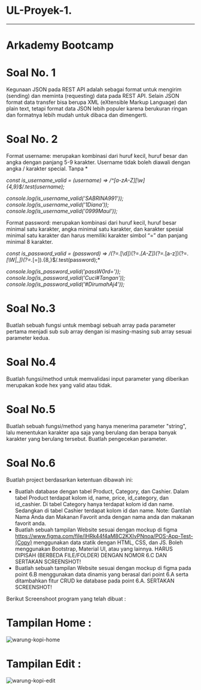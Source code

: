 # UL-Proyek-1.
------------------
# Arkademy Bootcamp

# Soal No. 1
Kegunaan JSON pada REST API adalah sebagai format untuk mengirim (sending) dan meminta (requesting) data pada REST API. Selain JSON format data transfer bisa berupa XML (eXtensible Markup Language) dan plain text, tetapi format data JSON lebih populer karena berukuran ringan dan formatnya lebih mudah untuk dibaca dan dimengerti.

# Soal No. 2
Format username: merupakan kombinasi dari huruf kecil, huruf besar dan angka dengan panjang 5-9 karakter. Username tidak boleh diawali dengan angka / karakter special.
Tanpa *

*const is_username_valid = (username) =>  /^[a-zA-Z][\w]{4,9}$/.test(username);*

*console.log(is_username_valid('SABRINA991'));*
*console.log(is_username_valid('1Diana'));*
*console.log(is_username_valid('0999Maul'));*

Format password: merupakan kombinasi dari huruf kecil, huruf besar minimal satu karakter, angka minimal satu karakter, dan karakter spesial minimal satu karakter dan harus memiliki karakter simbol “=” dan panjang minimal 8 karakter.

*const is_password_valid = (password) =>  /(?=.*[\d])(?=.*[A-Z])(?=.*[a-z])(?=.*[\W|_])(?=.*[=]).{8,}$/.test(password);*

*console.log(is_password_valid('passW0rd='));*
*console.log(is_password_valid('Cuci#Tangan'));*
*console.log(is_password_valid('#DirumahAj4'));*

# Soal No.3
Buatlah sebuah fungsi untuk membagi sebuah array pada parameter pertama menjadi sub sub array dengan isi masing-masing sub array sesuai parameter kedua.

# Soal No.4
Buatlah fungsi/method untuk memvalidasi input parameter yang diberikan merupakan kode hex yang valid atau tidak.

# Soal No.5
Buatlah sebuah fungsi/method yang hanya menerima parameter "string", lalu menentukan karakter apa saja yang berulang dan berapa banyak karakter yang berulang tersebut. Buatlah pengecekan parameter.

# Soal No.6
Buatlah project berdasarkan ketentuan dibawah ini:
  - Buatlah database dengan tabel Product, Category, dan Cashier. Dalam tabel Product terdapat kolom id, name, price,     id_category, dan id_cashier. Di tabel Category hanya terdapat kolom id dan name. Sedangkan di tabel Cashier terdapat kolom id dan name.
  Note: Gantilah Nama Anda dan Makanan Favorit anda dengan nama anda dan makanan favorit anda.
  - Buatlah sebuah tampilan Website sesuai dengan mockup di figma https://www.figma.com/file/IHRk44f4aM8C2KXIvPNnoa/POS-App-Test-(Copy) menggunakan data statik dengan HTML, CSS, dan JS. Boleh menggunakan Bootstrap, Material UI, atau yang lainnya. HARUS DIPISAH (BERBEDA FILE/FOLDER) DENGAN NOMOR 6.C DAN SERTAKAN SCREENSHOT!
  - Buatlah sebuah tampilan Website sesuai dengan mockup di figma pada point 6.B menggunakan data dinamis yang berasal dari point 6.A  serta ditambahkan fitur CRUD ke database pada point 6.A. SERTAKAN SCREENSHOT!

Berikut Screenshoot program yang telah dibuat :

# Tampilan Home :
![warung-kopi-home](https://user-images.githubusercontent.com/62454961/78423350-fd485b80-768f-11ea-8dc9-c28358432cdb.png)
# Tampilan Edit :
![warung-kopi-edit](https://user-images.githubusercontent.com/62454961/78423326-c5d9af00-768f-11ea-875d-97bb9d90b3f0.png)
